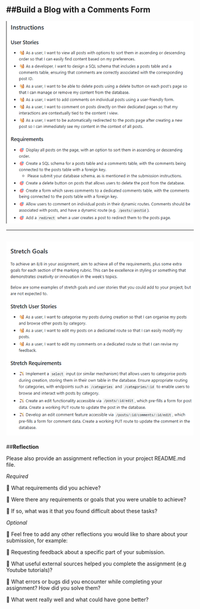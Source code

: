 ## ##Build a Blog with a Comments Form

![alt text](UserStories.png)

---

## ![alt text](StretchGoals.png)

##**Reflection**

Please also provide an assignment reflection in your project README.md file.

_Required_

🎯 What requirements did you achieve?

🎯 Were there any requirements or goals that you were unable to achieve?

🎯 If so, what was it that you found difficult about these tasks?

_Optional_

🏹 Feel free to add any other reflections you would like to share about your submission, for example:

🎯 Requesting feedback about a specific part of your submission.

🎯 What useful external sources helped you complete the assignment (e.g Youtube tutorials)?

🎯 What errors or bugs did you encounter while completing your assignment? How did you solve them?

🎯 What went really well and what could have gone better?
